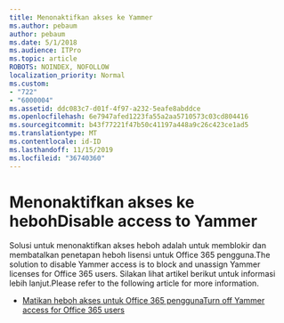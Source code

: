 ```yaml
---
title: Menonaktifkan akses ke Yammer
ms.author: pebaum
author: pebaum
ms.date: 5/1/2018
ms.audience: ITPro
ms.topic: article
ROBOTS: NOINDEX, NOFOLLOW
localization_priority: Normal
ms.custom:
- "722"
- "6000004"
ms.assetid: ddc083c7-d01f-4f97-a232-5eafe8abddce
ms.openlocfilehash: 6e7947afed1223fa55a2aa5710573c03cd804416
ms.sourcegitcommit: b43f77221f47b50c41197a448a9c26c423ce1ad5
ms.translationtype: MT
ms.contentlocale: id-ID
ms.lasthandoff: 11/15/2019
ms.locfileid: "36740360"
---
```

# <a name="disable-access-to-yammer"></a><span data-ttu-id="c2fb2-102">Menonaktifkan akses ke heboh</span><span class="sxs-lookup"><span data-stu-id="c2fb2-102">Disable access to Yammer</span></span>

<span data-ttu-id="c2fb2-103">Solusi untuk menonaktifkan akses heboh adalah untuk memblokir dan membatalkan penetapan heboh lisensi untuk Office 365 pengguna.</span><span class="sxs-lookup"><span data-stu-id="c2fb2-103">The solution to disable Yammer access is to block and unassign Yammer licenses for Office 365 users.</span></span> <span data-ttu-id="c2fb2-104">Silakan lihat artikel berikut untuk informasi lebih lanjut.</span><span class="sxs-lookup"><span data-stu-id="c2fb2-104">Please refer to the following article for more information.</span></span>
  
- [<span data-ttu-id="c2fb2-105">Matikan heboh akses untuk Office 365 pengguna</span><span class="sxs-lookup"><span data-stu-id="c2fb2-105">Turn off Yammer access for Office 365 users</span></span>](https://docs.microsoft.com/yammer/manage-yammer-users/turn-off-user-access)
